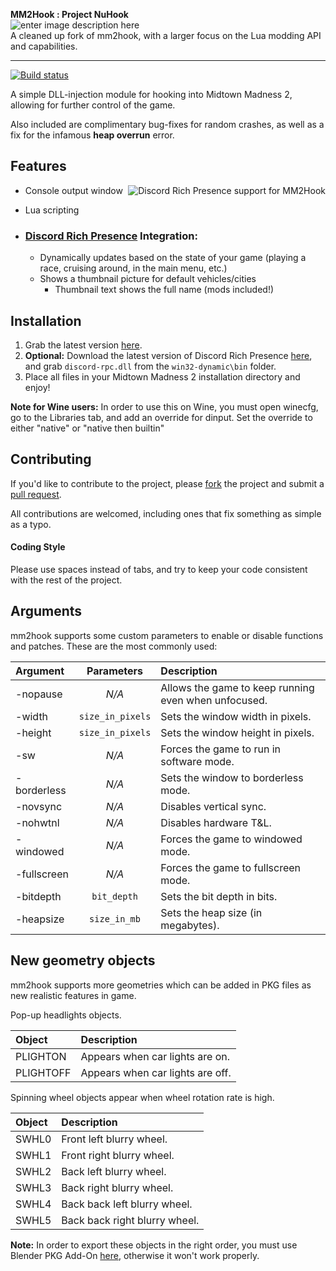 
 **MM2Hook : Project NuHook**  
 ![enter image description here](https://i.imgur.com/F9JrZvz.png)  
A cleaned up fork of mm2hook, with a larger focus on the Lua modding API and capabilities.
***
[![Build status](https://ci.appveyor.com/api/projects/status/96k957iuc4l9susg?svg=true)](https://ci.appveyor.com/project/Dummiesman/mm2hook)

A simple DLL-injection module for hooking into Midtown Madness 2, allowing for further control of the game.

Also included are complimentary bug-fixes for random crashes, as well as a fix for the infamous **heap overrun** error.

## Features
<img align="right" src="https://i.imgur.com/A5ZMdzB.png" alt="Discord Rich Presence support for MM2Hook" />

 * Console output window
 * Lua scripting
 
 * ### [Discord Rich Presence](https://discordapp.com/rich-presence) Integration:
   * Dynamically updates based on the state of your game (playing a race, cruising around, in the main menu, etc.)
   * Shows a thumbnail picture for default vehicles/cities
     - Thumbnail text shows the full name (mods included!)
 
## Installation
1) Grab the latest version [here](https://ci.appveyor.com/project/Fireboyd78/mm2hook/build/artifacts).
2) **Optional:** Download the latest version of Discord Rich Presence [here](https://github.com/discordapp/discord-rpc/releases/latest), and grab `discord-rpc.dll` from the `win32-dynamic\bin` folder.
3) Place all files in your Midtown Madness 2 installation directory and enjoy!

**Note for Wine users:** In order to use this on Wine, you must open winecfg, go to the Libraries tab, and add an override for dinput. Set the override to either "native" or "native then builtin"
 
## Contributing
If you'd like to contribute to the project, please [fork](https://help.github.com/articles/about-forks/) the project and submit a [pull request](https://help.github.com/articles/about-pull-requests/).
 
All contributions are welcomed, including ones that fix something as simple as a typo.
 
#### Coding Style
Please use spaces instead of tabs, and try to keep your code consistent with the rest of the project.

## Arguments

mm2hook supports some custom parameters to enable or disable functions and patches. These are the most commonly used:

| Argument | Parameters | Description |
| :------- | :--------: | :---------- |
| -nopause | *N/A*      | Allows the game to keep running even when unfocused. |
| -width | `size_in_pixels` | Sets the window width in pixels. |
| -height | `size_in_pixels` | Sets the window height in pixels. |
| -sw | *N/A* | Forces the game to run in software mode. |
| -borderless | *N/A* | Sets the window to borderless mode. |
| -novsync | *N/A* | Disables vertical sync. |
| -nohwtnl | *N/A* | Disables hardware T&L. |
| -windowed | *N/A* | Forces the game to windowed mode. |
| -fullscreen | *N/A* | Forces the game to fullscreen mode. |
| -bitdepth | `bit_depth` | Sets the bit depth in bits. |
| -heapsize | `size_in_mb` | Sets the heap size (in megabytes). |

## New geometry objects

mm2hook supports more geometries which can be added in PKG files as new realistic features in game.

Pop-up headlights objects.

| Object | Description |
| :------- | :---------|
| PLIGHTON | Appears when car lights are on. |
| PLIGHTOFF | Appears when car lights are off. |

Spinning wheel objects appear when wheel rotation rate is high.

| Object | Description |
| :------- | :---------|
| SWHL0 | Front left blurry wheel. |
| SWHL1 | Front right blurry wheel. |
| SWHL2 | Back left blurry wheel. |
| SWHL3 | Back right blurry wheel. |
| SWHL4 | Back back left blurry wheel. |
| SWHL5| Back back right blurry wheel. |

**Note:**
In order to export these objects in the right order, you must use Blender PKG Add-On [here](https://github.com/Dummiesman/PKGImportExport), otherwise it won't work properly.
